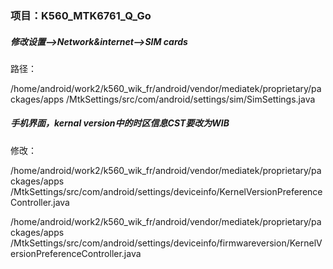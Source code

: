 ### 项目：K560_MTK6761_Q_Go

##### 修改设置-->Network&internet-->SIM cards

路径：

/home/android/work2/k560_wik_fr/android/vendor/mediatek/proprietary/packages/apps
/MtkSettings/src/com/android/settings/sim/SimSettings.java

##### 手机界面，kernal version中的时区信息CST要改为WIB 

修改：

/home/android/work2/k560_wik_fr/android/vendor/mediatek/proprietary/packages/apps
/MtkSettings/src/com/android/settings/deviceinfo/KernelVersionPreferenceController.java

/home/android/work2/k560_wik_fr/android/vendor/mediatek/proprietary/packages/apps
/MtkSettings/src/com/android/settings/deviceinfo/firmwareversion/KernelVersionPreferenceController.java
